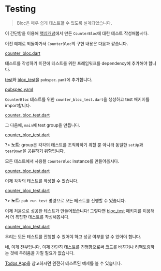 # Testing

> Bloc은 매우 쉽게 테스트할 수 있도록 설계되었습니다.

이 간단함을 이용해 [핵심개념](coreconcepts.md)에서 만든 `CounterBloc`에 대한 테스트 작성해봅시다.

이전 예제로 되돌아가서 `CounterBloc`의 구현 내용은 다음과 같습니다.

[counter_bloc.dart](../_snippets/testing/counter_bloc.dart.md ':include')

테스트를 작성하기 이전에 테스트를 위한 프레임워크를 dependency에 추가해야 합니다.

[test](https://pub.dev/packages/test)와 [bloc_test](https://pub.dev/packages/true_bloc_test)을 `pubspec.yaml`에 추가합니다.

[pubspec.yaml](../_snippets/testing/pubspec.yaml.md ':include')

`CounterBloc` 테스트를 위한 `counter_bloc_test.dart`을 생성하고 test 패키지를 import합니다.

[counter_bloc_test.dart](../_snippets/testing/counter_bloc_test_imports.dart.md ':include')

그 다음에, `main`에 test group을 만듭니다.

[counter_bloc_test.dart](../_snippets/testing/counter_bloc_test_main.dart.md ':include')

?> **노트**: group은 각각의 테스트를 조직화하기 위할 뿐 아니라 동일한 `setUp`과 `tearDown`을 공유하기 위함입니다.

모든 테스트에서 사용될 `CounterBloc` instance를 만들어봅시다.

[counter_bloc_test.dart](../_snippets/testing/counter_bloc_test_setup.dart.md ':include')

이제 각각의 테스트를 작성할 수 있습니다.

[counter_bloc_test.dart](../_snippets/testing/counter_bloc_test_initial_state.dart.md ':include')

?> **노트**: `pub run test` 명령으로 모든 테스트를 진행할 수 있습니다.

이제 처음으로 성공한 테스트가 만들어졌습니다! 그렇다면 [bloc_test](https://pub.dev/packages/true_bloc_test) 패키지를 이용해서 더 복잡한 테스트를 작성해봅시다.

[counter_bloc_test.dart](../_snippets/testing/counter_bloc_test_bloc_test.dart.md ':include')

우리는 모든 테스트를 진행할 수 있어야 하고 성공 여부를 알 수 있어야 합니다.

네, 이게 전부입니다. 이제 간단히 테스트를 진행함으로써 코드를 바꾸거나 리팩토링하는 것에 두려움을 가질 필요가 없습니다.

[Todos App](https://github.com/brianegan/flutter_architecture_samples/tree/master/bloc_library)을 참고하시면 완전히 테스트된 예제를 볼 수 있습니다.
